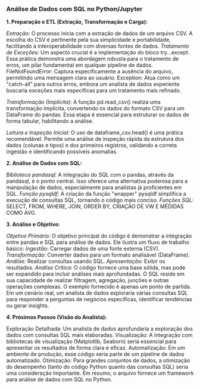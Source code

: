 ### Análise de Dados com SQL no Python/Jupyter

**1. Preparação e ETL (Extração, Transformação e Carga):**

*Extração:* O processo inicia com a extração de dados de um arquivo CSV. A escolha do CSV é pertinente pela sua simplicidade e portabilidade, facilitando a interoperabilidade com diversas fontes de dados.
*Tratamento de Exceções:* Um aspecto crucial é a implementação do bloco try...except. Essa prática demonstra uma abordagem robusta para o tratamento de erros, um pilar fundamental em qualquer pipeline de dados.
FileNotFoundError: Captura especificamente a ausência do arquivo, permitindo uma mensagem clara ao usuário.
Exception: Atua como um "catch-all" para outros erros, embora um analista de dados experiente buscaria exceções mais específicas para um tratamento mais refinado.

*Transformação (Implícita):* A função pd.read_csv() realiza uma transformação implícita, convertendo os dados do formato CSV para um DataFrame do pandas. Essa etapa é essencial para estruturar os dados de forma tabular, habilitando a análise.

*Leitura e Inspeção Inicial:* O uso de dataframe_csv.head() é uma prática recomendável. Permite uma análise de inspeção rápida da estrutura dos dados (colunas e tipos) e dos primeiros registros, validando a correta ingestão e identificando possíveis anomalias.

**2. Análise de Dados com SQL:**

*Biblioteca pandasql:* A integração do SQL com o pandas, através da pandasql, é o ponto central. Isso oferece uma alternativa poderosa para a manipulação de dados, especialmente para analistas já proficientes em SQL.
*Função pysqldf:* A criação da função "wrapper" pysqldf simplifica a execução de consultas SQL, tornando o código mais conciso.
*Funções SQL:* SELECT, FROM, WHERE, JOIN, ORDER BY, CRIAÇÃO DE VW E MÉDIDAS COMO AVG.

**3. Análise e Objetivo:**

*Objetivo Primário:* O objetivo principal do código é demonstrar a integração entre pandas e SQL para análise de dados. Ele ilustra um fluxo de trabalho básico:
*Ingestão:* Carregar dados de uma fonte externa (CSV).
*Transformação:* Converter dados para um formato analisável (DataFrame).
*Análise:* Realizar consultas usando SQL.
*Apresentação:* Exibir os resultados.
*Análise Crítica:* O código fornece uma base sólida, mas pode ser expandido para incluir análises mais aprofundadas. O SQL reside em sua capacidade de realizar filtragem, agregação, junções e outras operações complexas. O exemplo fornecido é apenas um ponto de partida. Em um cenário real, um analista de dados exploraria várias consultas SQL para responder a perguntas de negócios específicas, identificar tendências ou gerar insights.

**4. Próximos Passos (Visão do Analista):**

Exploração Detalhada: Um analista de dados aprofundaria a exploração dos dados com consultas SQL mais elaboradas.
Visualização: A integração com bibliotecas de visualização (Matplotlib, Seaborn) seria essencial para apresentar os resultados de forma clara e eficaz.
Automatização: Em um ambiente de produção, esse código seria parte de um pipeline de dados automatizado.
Otimização: Para grandes conjuntos de dados, a otimização do desempenho (tanto do código Python quanto das consultas SQL) seria uma consideração importante.
Em resumo, o arquivo fornece um framework para análise de dados com SQL no Python. 
